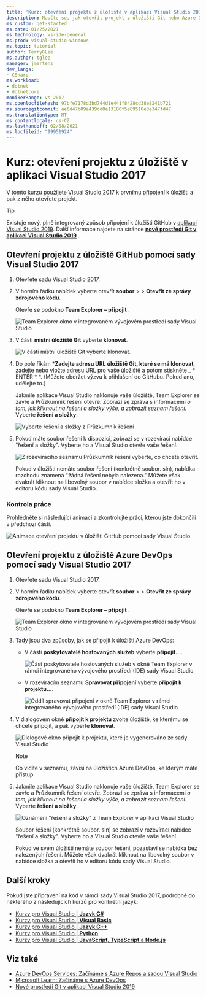 ```yaml
---
title: 'Kurz: otevření projektu z úložiště v aplikaci Visual Studio 2017'
description: Naučte se, jak otevřít projekt v úložišti Git nebo Azure DevOps pomocí sady Visual Studio 2017.
ms.custom: get-started
ms.date: 01/25/2021
ms.technology: vs-ide-general
ms.prod: visual-studio-windows
ms.topic: tutorial
author: TerryGLee
ms.author: tglee
manager: jmartens
dev_langs:
- CSharp
ms.workload:
- dotnet
- dotnetcore
monikerRange: vs-2017
ms.openlocfilehash: 97bfe7178d3bd744d1e441f8428cd38e8241b721
ms.sourcegitcommit: ae6d47b09a439cd0e13180f5e89510e3e347fd47
ms.translationtype: MT
ms.contentlocale: cs-CZ
ms.lasthandoff: 02/08/2021
ms.locfileid: "99951924"
---
```

# <a name="tutorial-open-a-project-from-a-repo-in-visual-studio-2017"></a>Kurz: otevření projektu z úložiště v aplikaci Visual Studio 2017

V tomto kurzu použijete Visual Studio 2017 k prvnímu připojení k úložišti a pak z něho otevřete projekt.

> [!TIP]
> Existuje nový, plně integrovaný způsob připojení k úložišti GitHub v [aplikaci Visual Studio 2019](https://visualstudio.microsoft.com/downloads). Další informace najdete na stránce [**nové prostředí Git v aplikaci Visual Studio 2019**](../ide/git-with-visual-studio.md?view=vs-2019&preserve-view=true) .

## <a name="open-a-project-from-a-github-repo-by-using-visual-studio-2017"></a>Otevření projektu z úložiště GitHub pomocí sady Visual Studio 2017

1. Otevřete sadu Visual Studio 2017.

1. V horním řádku nabídek vyberte otevřít **soubor**  >    >  **Otevřít ze správy zdrojového kódu**.

   Otevře se podokno **Team Explorer – připojit** .

    ![Team Explorer okno v integrovaném vývojovém prostředí sady Visual Studio](./media/open-proj-repo-team-explorer.png)

1. V části **místní úložiště Git** vyberte **klonovat**.

    ![V části místní úložiště Git vyberte klonovat.](./media/open-proj-repo-local-git-repo-clone.png)

1. Do pole říkám ***Zadejte adresu URL úložiště Git, které se má klonovat**, zadejte nebo vložte adresu URL pro vaše úložiště a potom stiskněte _ * ENTER * *. (Můžete obdržet výzvu k přihlášení do GitHubu. Pokud ano, udělejte to.)

   Jakmile aplikace Visual Studio naklonuje vaše úložiště, Team Explorer se zavře a Průzkumník řešení otevře. Zobrazí se zpráva s informacemi *o tom, jak kliknout na řešení a složky výše, a zobrazit seznam řešení*. Vyberte **řešení a složky**.

   ![Vyberte řešení a složky z Průzkumník řešení](./media/open-proj-repo-github-solutions-folders.png)

1. Pokud máte soubor řešení k dispozici, zobrazí se v rozevírací nabídce "řešení a složky". Vyberte ho a Visual Studio otevře vaše řešení.

   ![Z rozevíracího seznamu Průzkumník řešení vyberte, co chcete otevřít.](./media/open-proj-repo-github-solutions-folders-picker.png)

   Pokud v úložišti nemáte soubor řešení (konkrétně soubor. sln), nabídka rozchodu znamená "žádná řešení nebyla nalezena." Můžete však dvakrát kliknout na libovolný soubor v nabídce složka a otevřít ho v editoru kódu sady Visual Studio.

### <a name="review-your-work"></a>Kontrola práce

Prohlédněte si následující animaci a zkontrolujte práci, kterou jste dokončili v předchozí části.

   ![Animace otevření projektu v úložišti GitHub pomocí sady Visual Studio](./media/open-project-from-github.gif)

## <a name="open-a-project-from-an-azure-devops-repo-by-using-visual-studio-2017"></a>Otevření projektu z úložiště Azure DevOps pomocí sady Visual Studio 2017

1. Otevřete sadu Visual Studio 2017.

1. V horním řádku nabídek vyberte otevřít **soubor**  >    >  **Otevřít ze správy zdrojového kódu**.

   Otevře se podokno **Team Explorer – připojit** .

    ![Team Explorer okno v integrovaném vývojovém prostředí sady Visual Studio](./media/open-proj-repo-team-explorer.png)

1. Tady jsou dva způsoby, jak se připojit k úložišti Azure DevOps:

      - V části **poskytovatelé hostovaných služeb** vyberte **připojit...**.

        ![Část poskytovatele hostovaných služeb v okně Team Explorer v rámci integrovaného vývojového prostředí (IDE) sady Visual Studio](./media/open-proj-repo-azure-devops.png)

      - V rozevíracím seznamu **Spravovat připojení** vyberte **připojit k projektu...**.

        ![Oddíl spravovat připojení v okně Team Explorer v rámci integrovaného vývojového prostředí (IDE) sady Visual Studio](./media/open-proj-repo-azuredevops-manage-connections.png)

1. V dialogovém okně **připojit k projektu** zvolte úložiště, ke kterému se chcete připojit, a pak vyberte **klonovat**.

      ![Dialogové okno připojit k projektu, které je vygenerováno ze sady Visual Studio](./media/open-proj-azure-devops-connect-cloud-clone.png)

    > [!NOTE]
    > Co vidíte v seznamu, závisí na úložištích Azure DevOps, ke kterým máte přístup.

1. Jakmile aplikace Visual Studio naklonuje vaše úložiště, Team Explorer se zavře a Průzkumník řešení otevře. Zobrazí se zpráva s informacemi *o tom, jak kliknout na řešení a složky výše, a zobrazit seznam řešení*. Vyberte **řešení a složky**.

      ![Oznámení "řešení a složky" z Team Explorer v aplikaci Visual Studio](./media/open-proj-repo-solutions-folders.png)

   Soubor řešení (konkrétně soubor. sln) se zobrazí v rozevírací nabídce "řešení a složky". Vyberte ho a Visual Studio otevře vaše řešení.

   Pokud ve svém úložišti nemáte soubor řešení, pozastaví se nabídka bez nalezených řešení. Můžete však dvakrát kliknout na libovolný soubor v nabídce složka a otevřít ho v editoru kódu sady Visual Studio.

## <a name="next-steps"></a>Další kroky

Pokud jste připravení na kód v rámci sady Visual Studio 2017, podrobně do některého z následujících kurzů pro konkrétní jazyk:

- [Kurzy pro Visual Studio | **Jazyk C#**](./csharp/index.yml)
- [Kurzy pro Visual Studio | **Visual Basic**](./visual-basic/index.yml)
- [Kurzy pro Visual Studio | **Jazyk C++**](/cpp/get-started/tutorial-console-cpp)
- [Kurzy pro Visual Studio | **Python**](../python/index.yml)
- [Kurzy pro Visual Studio | **JavaScript**, **TypeScript** a **Node.js**](../javascript/index.yml)

## <a name="see-also"></a>Viz také

- [Azure DevOps Services: Začínáme s Azure Repos a sadou Visual Studio](/azure/devops/repos/git/gitquickstart/)
- [Microsoft Learn: Začínáme s Azure DevOps](/learn/modules/get-started-with-devops/)
- [Nové prostředí Git v aplikaci Visual Studio 2019](../ide/git-with-visual-studio.md?view=vs-2019&preserve-view=true)
